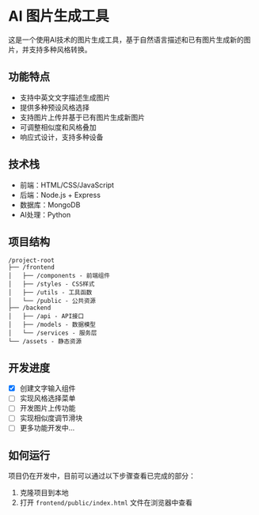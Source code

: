 # AI 图片生成工具

这是一个使用AI技术的图片生成工具，基于自然语言描述和已有图片生成新的图片，并支持多种风格转换。

## 功能特点

- 支持中英文文字描述生成图片
- 提供多种预设风格选择
- 支持图片上传并基于已有图片生成新图片
- 可调整相似度和风格叠加
- 响应式设计，支持多种设备

## 技术栈

- 前端：HTML/CSS/JavaScript
- 后端：Node.js + Express
- 数据库：MongoDB
- AI处理：Python

## 项目结构

```
/project-root
├── /frontend
│   ├── /components - 前端组件
│   ├── /styles - CSS样式
│   ├── /utils - 工具函数
│   └── /public - 公共资源
├── /backend
│   ├── /api - API接口
│   ├── /models - 数据模型
│   └── /services - 服务层
└── /assets - 静态资源
```

## 开发进度

- [x] 创建文字输入组件
- [ ] 实现风格选择菜单
- [ ] 开发图片上传功能
- [ ] 实现相似度调节滑块
- [ ] 更多功能开发中...

## 如何运行

项目仍在开发中，目前可以通过以下步骤查看已完成的部分：

1. 克隆项目到本地
2. 打开 `frontend/public/index.html` 文件在浏览器中查看 